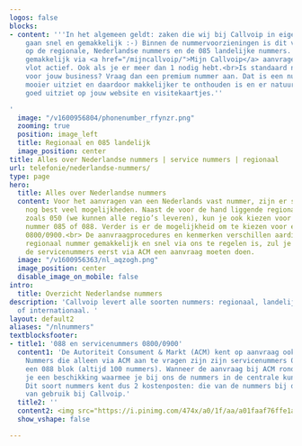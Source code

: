 ```yaml
---
logos: false
blocks:
- content: '''In het algemeen geldt: zaken die wij bij Callvoip in eigen beheer doen,
    gaan snel en gemakkelijk :-) Binnen de nummervoorzieningen is dit van toepassing
    op de regionale, Nederlandse nummers en de 085 landelijke nummers. Deze kun je
    gemakkelijk via <a href="/mijncallvoip/">Mijn Callvoip</a> aanvragen en zijn dan
    vlot actief. Ook als je er meer dan 1 nodig hebt.<br>Is standaard niet goed genoeg
    voor jouw business? Vraag dan een premium nummer aan. Dat is een nummer wat er
    mooier uitziet en daardoor makkelijker te onthouden is en er natuurlijk gewoon
    goed uitziet op jouw website en visitekaartjes.''

'
  image: "/v1600956804/phonenumber_rfynzr.png"
  zooming: true
  position: image_left
  title: Regionaal en 085 landelijk
  image_position: center
title: Alles over Nederlandse nummers | service nummers | regionaal
url: telefonie/nederlandse-nummers/
type: page
hero:
  title: Alles over Nederlandse nummers
  content: Voor het aanvragen van een Nederlands vast nummer, zijn er stiekem ook
    nog best veel mogelijkheden. Naast de voor de hand liggende regionale nummers
    zoals 050 (we kunnen alle regio’s leveren), kun je ook kiezen voor een landelijk
    nummer 085 of 088. Verder is er de mogelijkheid om te kiezen voor een servicenummer
    0800/0900.<br> De aanvraagprocedures en kenmerken verschillen aardig. Waar een
    regionaal nummer gemakkelijk en snel via ons te regelen is, zul je voor bijvoorbeeld
    de servicenummers eerst via ACM een aanvraag moeten doen.
  image: "/v1600956363/nl_aqzogh.png"
  image_position: center
  disable_image_on_mobile: false
intro:
  title: Overzicht Nederlandse nummers
description: 'Callvoip levert alle soorten nummers: regionaal, landelijk, service
  of internationaal. '
layout: default2
aliases: "/nlnummers"
textblocksfooter:
- title1: '088 en servicenummers 0800/0900'
  content1: 'De Autoriteit Consument & Markt (ACM) kent op aanvraag ook nummers toe.
    Nummers die alleen via ACM aan te vragen zijn zijn servicenummers 0800/0900 en
    een 088 blok (altijd 100 nummers). Wanneer de aanvraag bij ACM rond is, ontvang
    je een beschikking waarmee je bij ons de nummers in de centrale kunt activeren.
    Dit soort nummers kent dus 2 kostenposten: die van de nummers bij de ACM en die
    van gebruik bij Callvoip.'
  title2: ''
  content2: <img src="https://i.pinimg.com/474x/a0/1f/aa/a01faaf76ffe1ae9a0eeac3dfd1a44e0.jpg">
  show_vshape: false

---
```

